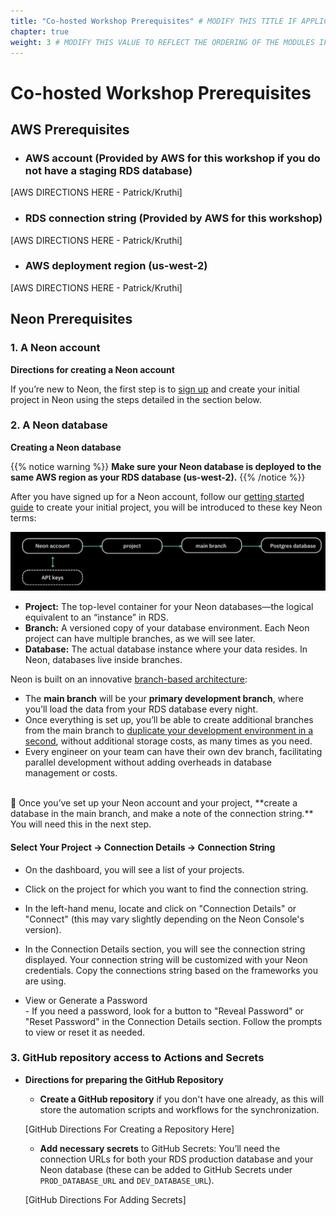 ```yaml
---
title: "Co-hosted Workshop Prerequisites" # MODIFY THIS TITLE IF APPLICABLE
chapter: true
weight: 3 # MODIFY THIS VALUE TO REFLECT THE ORDERING OF THE MODULES IF APPLICABLE
---
```


# Co-hosted Workshop Prerequisites <!-- MODIFY THIS HEADING IF APPLICABLE -->

## AWS Prerequisites <!-- MODIFY THIS SUBHEADING -->
- ### AWS account (Provided by AWS for this workshop if you do not have a staging RDS database)
[AWS DIRECTIONS HERE - Patrick/Kruthi]  
- ### RDS connection string (Provided by AWS for this workshop)
[AWS DIRECTIONS HERE - Patrick/Kruthi]
- ### AWS deployment region (us-west-2)
[AWS DIRECTIONS HERE - Patrick/Kruthi]


## Neon Prerequisites <!-- MODIFY THIS SUBHEADING -->

### 1. A Neon account
**Directions for creating a Neon account** <br>

If you’re new to Neon, the first step is to [sign up](https://console.neon.tech/signup) and create your initial project in Neon using the steps detailed in the section below.


### 2. A Neon database 

**Creating a Neon database** <br>

{{% notice warning %}}
**Make sure your Neon database is deployed to the same AWS region as your RDS database (us-west-2).**
{{% /notice %}}

After you have signed up for a Neon account, follow our [getting started guide](https://neon.tech/docs/get-started-with-neon/signing-up) to create your initial project, you will be introduced to these key Neon terms:

![Neon Object Hierarchy](/static/images/Neondatabasedr.png)


- **Project:** The top-level container for your Neon databases—the logical equivalent to an “instance” in RDS.
- **Branch:** A versioned copy of your database environment. Each Neon project can have multiple branches, as we will see later.
- **Database:** The actual database instance where your data resides. In Neon, databases live inside branches.


Neon is built on an innovative [branch-based architecture](https://neon.tech/blog/architecture-decisions-in-neon):

- The **main branch** will be your **primary development branch**, where you’ll load the data from your RDS database every night.
- Once everything is set up, you’ll be able to create additional branches from the main branch to [duplicate your development environment in a second](https://neon.tech/blog/how-to-copy-large-postgres-databases-in-seconds), without additional storage costs, as many times as you need.
- Every engineer on your team can have their own dev branch, facilitating parallel development without adding overheads in database management or costs.

<br>    
🚨 Once you’ve set up your Neon account and your project, **create a database in the main branch, and make a note of the connection string.** You will need this in the next step.
<br>

#### Select Your Project -> Connection Details -> Connection String

- On the dashboard, you will see a list of your projects.
- Click on the project for which you want to find the connection string. 
- In the left-hand menu, locate and click on "Connection Details" or "Connect" (this may vary slightly depending on the Neon Console's version).
- In the Connection Details section, you will see the connection string displayed. Your connection string will be customized with your Neon credentials. Copy the connections string based on the frameworks you are using.

-  View or Generate a Password 
<br> -  If you need a password, look for a button to "Reveal Password" or "Reset Password" in the Connection Details section. Follow the prompts to view or reset it as needed.


### 3. GitHub repository access to Actions and Secrets 
- **Directions for preparing the GitHub Repository** <br>
    - **Create a GitHub repository** if you don't have one already, as this will store the automation scripts and workflows for the synchronization. <br>

    [GitHub Directions For Creating a Repository Here]

    - **Add necessary secrets** to GitHub Secrets: You’ll need the connection URLs for both your RDS production database and your Neon database (these can be added to GitHub Secrets under `PROD_DATABASE_URL` and `DEV_DATABASE_URL`).

    [GitHub Directions For Adding Secrets]